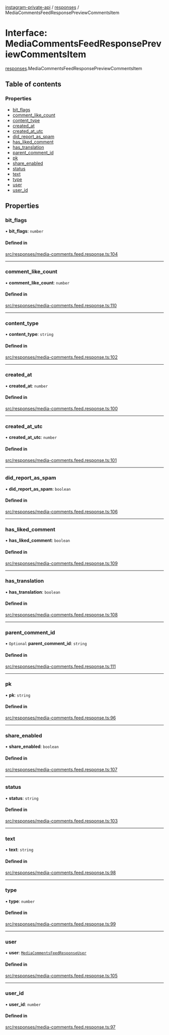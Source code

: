 [instagram-private-api](../../README.md) / [responses](../../modules/responses.md) / MediaCommentsFeedResponsePreviewCommentsItem

# Interface: MediaCommentsFeedResponsePreviewCommentsItem

[responses](../../modules/responses.md).MediaCommentsFeedResponsePreviewCommentsItem

## Table of contents

### Properties

- [bit\_flags](MediaCommentsFeedResponsePreviewCommentsItem.md#bit_flags)
- [comment\_like\_count](MediaCommentsFeedResponsePreviewCommentsItem.md#comment_like_count)
- [content\_type](MediaCommentsFeedResponsePreviewCommentsItem.md#content_type)
- [created\_at](MediaCommentsFeedResponsePreviewCommentsItem.md#created_at)
- [created\_at\_utc](MediaCommentsFeedResponsePreviewCommentsItem.md#created_at_utc)
- [did\_report\_as\_spam](MediaCommentsFeedResponsePreviewCommentsItem.md#did_report_as_spam)
- [has\_liked\_comment](MediaCommentsFeedResponsePreviewCommentsItem.md#has_liked_comment)
- [has\_translation](MediaCommentsFeedResponsePreviewCommentsItem.md#has_translation)
- [parent\_comment\_id](MediaCommentsFeedResponsePreviewCommentsItem.md#parent_comment_id)
- [pk](MediaCommentsFeedResponsePreviewCommentsItem.md#pk)
- [share\_enabled](MediaCommentsFeedResponsePreviewCommentsItem.md#share_enabled)
- [status](MediaCommentsFeedResponsePreviewCommentsItem.md#status)
- [text](MediaCommentsFeedResponsePreviewCommentsItem.md#text)
- [type](MediaCommentsFeedResponsePreviewCommentsItem.md#type)
- [user](MediaCommentsFeedResponsePreviewCommentsItem.md#user)
- [user\_id](MediaCommentsFeedResponsePreviewCommentsItem.md#user_id)

## Properties

### bit\_flags

• **bit\_flags**: `number`

#### Defined in

[src/responses/media-comments.feed.response.ts:104](https://github.com/Nerixyz/instagram-private-api/blob/b3351b9/src/responses/media-comments.feed.response.ts#L104)

___

### comment\_like\_count

• **comment\_like\_count**: `number`

#### Defined in

[src/responses/media-comments.feed.response.ts:110](https://github.com/Nerixyz/instagram-private-api/blob/b3351b9/src/responses/media-comments.feed.response.ts#L110)

___

### content\_type

• **content\_type**: `string`

#### Defined in

[src/responses/media-comments.feed.response.ts:102](https://github.com/Nerixyz/instagram-private-api/blob/b3351b9/src/responses/media-comments.feed.response.ts#L102)

___

### created\_at

• **created\_at**: `number`

#### Defined in

[src/responses/media-comments.feed.response.ts:100](https://github.com/Nerixyz/instagram-private-api/blob/b3351b9/src/responses/media-comments.feed.response.ts#L100)

___

### created\_at\_utc

• **created\_at\_utc**: `number`

#### Defined in

[src/responses/media-comments.feed.response.ts:101](https://github.com/Nerixyz/instagram-private-api/blob/b3351b9/src/responses/media-comments.feed.response.ts#L101)

___

### did\_report\_as\_spam

• **did\_report\_as\_spam**: `boolean`

#### Defined in

[src/responses/media-comments.feed.response.ts:106](https://github.com/Nerixyz/instagram-private-api/blob/b3351b9/src/responses/media-comments.feed.response.ts#L106)

___

### has\_liked\_comment

• **has\_liked\_comment**: `boolean`

#### Defined in

[src/responses/media-comments.feed.response.ts:109](https://github.com/Nerixyz/instagram-private-api/blob/b3351b9/src/responses/media-comments.feed.response.ts#L109)

___

### has\_translation

• **has\_translation**: `boolean`

#### Defined in

[src/responses/media-comments.feed.response.ts:108](https://github.com/Nerixyz/instagram-private-api/blob/b3351b9/src/responses/media-comments.feed.response.ts#L108)

___

### parent\_comment\_id

• `Optional` **parent\_comment\_id**: `string`

#### Defined in

[src/responses/media-comments.feed.response.ts:111](https://github.com/Nerixyz/instagram-private-api/blob/b3351b9/src/responses/media-comments.feed.response.ts#L111)

___

### pk

• **pk**: `string`

#### Defined in

[src/responses/media-comments.feed.response.ts:96](https://github.com/Nerixyz/instagram-private-api/blob/b3351b9/src/responses/media-comments.feed.response.ts#L96)

___

### share\_enabled

• **share\_enabled**: `boolean`

#### Defined in

[src/responses/media-comments.feed.response.ts:107](https://github.com/Nerixyz/instagram-private-api/blob/b3351b9/src/responses/media-comments.feed.response.ts#L107)

___

### status

• **status**: `string`

#### Defined in

[src/responses/media-comments.feed.response.ts:103](https://github.com/Nerixyz/instagram-private-api/blob/b3351b9/src/responses/media-comments.feed.response.ts#L103)

___

### text

• **text**: `string`

#### Defined in

[src/responses/media-comments.feed.response.ts:98](https://github.com/Nerixyz/instagram-private-api/blob/b3351b9/src/responses/media-comments.feed.response.ts#L98)

___

### type

• **type**: `number`

#### Defined in

[src/responses/media-comments.feed.response.ts:99](https://github.com/Nerixyz/instagram-private-api/blob/b3351b9/src/responses/media-comments.feed.response.ts#L99)

___

### user

• **user**: [`MediaCommentsFeedResponseUser`](MediaCommentsFeedResponseUser.md)

#### Defined in

[src/responses/media-comments.feed.response.ts:105](https://github.com/Nerixyz/instagram-private-api/blob/b3351b9/src/responses/media-comments.feed.response.ts#L105)

___

### user\_id

• **user\_id**: `number`

#### Defined in

[src/responses/media-comments.feed.response.ts:97](https://github.com/Nerixyz/instagram-private-api/blob/b3351b9/src/responses/media-comments.feed.response.ts#L97)
